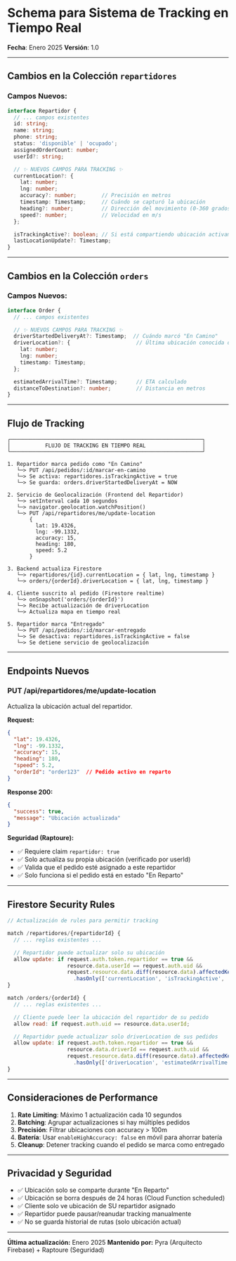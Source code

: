 # Schema para Sistema de Tracking en Tiempo Real

**Fecha**: Enero 2025
**Versión**: 1.0

---

## Cambios en la Colección `repartidores`

### Campos Nuevos:

```typescript
interface Repartidor {
  // ... campos existentes
  id: string;
  name: string;
  phone: string;
  status: 'disponible' | 'ocupado';
  assignedOrderCount: number;
  userId?: string;

  // ✨ NUEVOS CAMPOS PARA TRACKING ✨
  currentLocation?: {
    lat: number;
    lng: number;
    accuracy?: number;        // Precisión en metros
    timestamp: Timestamp;     // Cuándo se capturó la ubicación
    heading?: number;         // Dirección del movimiento (0-360 grados)
    speed?: number;           // Velocidad en m/s
  };

  isTrackingActive?: boolean; // Si está compartiendo ubicación activamente
  lastLocationUpdate?: Timestamp;
}
```

---

## Cambios en la Colección `orders`

### Campos Nuevos:

```typescript
interface Order {
  // ... campos existentes

  // ✨ NUEVOS CAMPOS PARA TRACKING ✨
  driverStartedDeliveryAt?: Timestamp;  // Cuándo marcó "En Camino"
  driverLocation?: {                     // Última ubicación conocida del repartidor
    lat: number;
    lng: number;
    timestamp: Timestamp;
  };

  estimatedArrivalTime?: Timestamp;      // ETA calculado
  distanceToDestination?: number;        // Distancia en metros
}
```

---

## Flujo de Tracking

```
┌─────────────────────────────────────────────────────────────┐
│           FLUJO DE TRACKING EN TIEMPO REAL                  │
└─────────────────────────────────────────────────────────────┘

1. Repartidor marca pedido como "En Camino"
   └─> PUT /api/pedidos/:id/marcar-en-camino
   └─> Se activa: repartidores.isTrackingActive = true
   └─> Se guarda: orders.driverStartedDeliveryAt = NOW

2. Servicio de Geolocalización (Frontend del Repartidor)
   └─> setInterval cada 10 segundos
   └─> navigator.geolocation.watchPosition()
   └─> PUT /api/repartidores/me/update-location
       {
         lat: 19.4326,
         lng: -99.1332,
         accuracy: 15,
         heading: 180,
         speed: 5.2
       }

3. Backend actualiza Firestore
   └─> repartidores/{id}.currentLocation = { lat, lng, timestamp }
   └─> orders/{orderId}.driverLocation = { lat, lng, timestamp }

4. Cliente suscrito al pedido (Firestore realtime)
   └─> onSnapshot('orders/{orderId}')
   └─> Recibe actualización de driverLocation
   └─> Actualiza mapa en tiempo real

5. Repartidor marca "Entregado"
   └─> PUT /api/pedidos/:id/marcar-entregado
   └─> Se desactiva: repartidores.isTrackingActive = false
   └─> Se detiene servicio de geolocalización
```

---

## Endpoints Nuevos

### **PUT /api/repartidores/me/update-location**

Actualiza la ubicación actual del repartidor.

**Request:**
```json
{
  "lat": 19.4326,
  "lng": -99.1332,
  "accuracy": 15,
  "heading": 180,
  "speed": 5.2,
  "orderId": "order123"  // Pedido activo en reparto
}
```

**Response 200:**
```json
{
  "success": true,
  "message": "Ubicación actualizada"
}
```

**Seguridad (Raptoure):**
- ✅ Requiere claim `repartidor: true`
- ✅ Solo actualiza su propia ubicación (verificado por userId)
- ✅ Valida que el pedido esté asignado a este repartidor
- ✅ Solo funciona si el pedido está en estado "En Reparto"

---

## Firestore Security Rules

```javascript
// Actualización de rules para permitir tracking

match /repartidores/{repartidorId} {
  // ... reglas existentes ...

  // Repartidor puede actualizar solo su ubicación
  allow update: if request.auth.token.repartidor == true &&
                   resource.data.userId == request.auth.uid &&
                   request.resource.data.diff(resource.data).affectedKeys()
                     .hasOnly(['currentLocation', 'isTrackingActive', 'lastLocationUpdate']);
}

match /orders/{orderId} {
  // ... reglas existentes ...

  // Cliente puede leer la ubicación del repartidor de su pedido
  allow read: if request.auth.uid == resource.data.userId;

  // Repartidor puede actualizar solo driverLocation de sus pedidos
  allow update: if request.auth.token.repartidor == true &&
                   resource.data.driverId == request.auth.uid &&
                   request.resource.data.diff(resource.data).affectedKeys()
                     .hasOnly(['driverLocation', 'estimatedArrivalTime', 'distanceToDestination']);
}
```

---

## Consideraciones de Performance

1. **Rate Limiting**: Máximo 1 actualización cada 10 segundos
2. **Batching**: Agrupar actualizaciones si hay múltiples pedidos
3. **Precisión**: Filtrar ubicaciones con accuracy > 100m
4. **Batería**: Usar `enableHighAccuracy: false` en móvil para ahorrar batería
5. **Cleanup**: Detener tracking cuando el pedido se marca como entregado

---

## Privacidad y Seguridad

- ✅ Ubicación solo se comparte durante "En Reparto"
- ✅ Ubicación se borra después de 24 horas (Cloud Function scheduled)
- ✅ Cliente solo ve ubicación de SU repartidor asignado
- ✅ Repartidor puede pausar/reanudar tracking manualmente
- ✅ No se guarda historial de rutas (solo ubicación actual)

---

**Última actualización:** Enero 2025
**Mantenido por:** Pyra (Arquitecto Firebase) + Raptoure (Seguridad)
